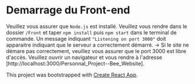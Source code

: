 # Demarrage du Front-end

Veuillez vous assurer que `Node.js` est installé. 
Veuillez vous rendre dans le dossier `/Front` et taper `npm install` puis `npm start` dans le terminal de commande. 
Un message indiquant `"Listening on port 3000"` doit apparaitre indiquant que le serveur a correctement démarré. 
-> Si le site ne démare pas correctement, veuillez vous assurer que le port 3000 est libre d'accès. 
Veuillez ouvrir un navigateur et vous rendre à l'adresse [http://localhost:3000/Personnal_Project--Bee_Website].

This project was bootstrapped with [Create React App](https://github.com/facebook/create-react-app).